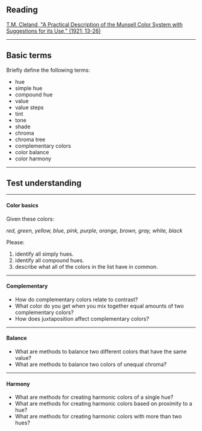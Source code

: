 ## Reading  
[T.M. Cleland, "A Practical Description of the Munsell Color System with Suggestions for its Use," (1921: 13-26)](https://archive.org/details/gri_c00033125006531145/page/n17)

---

## Basic terms         

Briefly define the following terms:  

- hue  
- simple hue
- compound hue  
- value  
- value steps  
- tint  
- tone  
- shade  
- chroma  
- chroma tree
- complementary colors  
- color balance  
- color harmony  

---

## Test understanding

---

#### Color basics  
Given these colors:  

  *red, green, yellow, blue, pink, purple, orange, brown, gray, white, black*  

Please:  

1. identify all simply hues.  
2. identify all compound hues.  
3. describe what all of the colors in the list have in common.  

---

#### Complementary  

- How do complementary colors relate to contrast?  
- What color do you get when you mix together equal amounts of two complementary colors?
- How does juxtaposition affect complementary colors?

---

#### Balance  

- What are methods to balance two different colors that have the same value?  
- What are methods to balance two colors of unequal chroma?  

---

#### Harmony  

- What are methods for creating harmonic colors of a single hue?
- What are methods for creating harmonic colors based on proximity to a hue?
- What are methods for creating harmonic colors with more than two hues?

